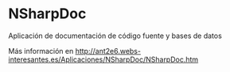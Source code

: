 # NSharpDoc
Aplicación de documentación de código fuente y bases de datos

Más información en http://ant2e6.webs-interesantes.es/Aplicaciones/NSharpDoc/NSharpDoc.htm

